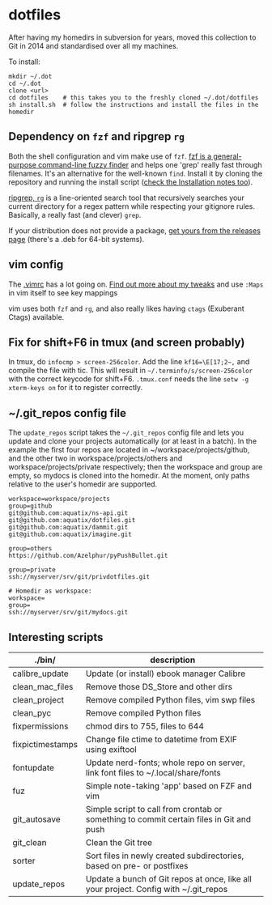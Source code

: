 dotfiles
========

After having my homedirs in subversion for years, moved this collection to Git in 2014 and standardised over all my machines.

To install:

```
mkdir ~/.dot
cd ~/.dot
clone <url>
cd dotfiles    # this takes you to the freshly cloned ~/.dot/dotfiles
sh install.sh  # follow the instructions and install the files in the homedir
```


## Dependency on `fzf` and ripgrep `rg`

Both the shell configuration and vim make use of `fzf`. [fzf is a general-purpose command-line fuzzy finder](https://github.com/junegunn/fzf) and helps one 'grep' really fast through filenames. It's an alternative for the well-known `find`. Install it by cloning the repository and running the install script ([check the Installation notes too](https://github.com/junegunn/fzf#installation)).

[ripgrep, `rg`](https://github.com/BurntSushi/ripgrep) is a line-oriented search tool that recursively searches your current directory for a regex pattern while respecting your gitignore rules. Basically, a really fast (and clever) `grep`.

If your distribution does not provide a package, [get yours from the releases page](https://github.com/BurntSushi/ripgrep/releases) (there's a .deb for 64-bit systems).


## vim config

The [.vimrc](https://github.com/aquatix/dotfiles/blob/master/.vimrc) has a lot going on. [Find out more about my tweaks](https://dammit.nl/tag/vim.html) and use `:Maps` in vim itself to see key mappings

vim uses both `fzf` and `rg`, and also really likes having `ctags` (Exuberant Ctags) available.


## Fix for shift+F6 in tmux (and screen probably)

In tmux, do `infocmp > screen-256color`. Add the line `kf16=\E[17;2~,` and compile the file with tic. This will result in `~/.terminfo/s/screen-256color` with the correct keycode for shift+F6. `.tmux.conf` needs the line `setw -g xterm-keys on` for it to register correctly.


## ~/.git_repos config file

The `update_repos` script takes the `~/.git_repos` config file and lets you update and clone your projects automatically (or at least in a batch). In the example the first four repos are located in ~/workspace/projects/github, and the other two in workspace/projects/others and workspace/projects/private respectively; then the workspace and group are empty, so mydocs is cloned into the homedir. At the moment, only paths relative to the user's homedir are supported.

```
workspace=workspace/projects
group=github
git@github.com:aquatix/ns-api.git
git@github.com:aquatix/dotfiles.git
git@github.com:aquatix/dammit.git
git@github.com:aquatix/imagine.git

group=others
https://github.com/Azelphur/pyPushBullet.git

group=private
ssh://myserver/srv/git/privdotfiles.git

# Homedir as workspace:
workspace=
group=
ssh://myserver/srv/git/mydocs.git
```


## Interesting scripts

| ./bin/           | description                                                                             |
|------------------|-----------------------------------------------------------------------------------------|
| calibre_update   | Update (or install) ebook manager Calibre                                               |
| clean_mac_files  | Remove those DS_Store and other dirs                                                    |
| clean_project    | Remove compiled Python files, vim swp files                                             |
| clean_pyc        | Remove compiled Python files                                                            |
| fixpermissions   | chmod dirs to 755, files to 644                                                         |
| fixpictimestamps | Change file ctime to datetime from EXIF using exiftool                                  |
| fontupdate       | Update nerd-fonts; whole repo on server, link font files to ~/.local/share/fonts        |
| fuz              | Simple note-taking 'app' based on FZF and vim                                           |
| git_autosave     | Simple script to call from crontab or something to commit certain files in Git and push |
| git_clean        | Clean the Git tree                                                                      |
| sorter           | Sort files in newly created subdirectories, based on pre- or postfixes                  |
| update_repos     | Update a bunch of Git repos at once, like all your project. Config with ~/.git_repos    |
